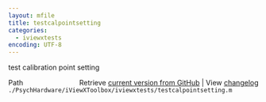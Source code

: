 ```yaml
---
layout: mfile
title: testcalpointsetting
categories:
  - iviewxtests
encoding: UTF-8
---
```


test calibration point setting


<div class="code_header" style="text-align:right;">
  <span style="float:left;">Path&nbsp;&nbsp;</span> <span class="counter">Retrieve <a href=
  "https://raw.github.com/Psychtoolbox-3/Psychtoolbox-3/beta/./PsychHardware/iViewXToolbox/iviewxtests/testcalpointsetting.m">current version from GitHub</a> | View <a href=
  "https://github.com/Psychtoolbox-3/Psychtoolbox-3/commits/beta/./PsychHardware/iViewXToolbox/iviewxtests/testcalpointsetting.m">changelog</a></span>
</div>
<div class="code">
  <code>./PsychHardware/iViewXToolbox/iviewxtests/testcalpointsetting.m</code>
</div>
